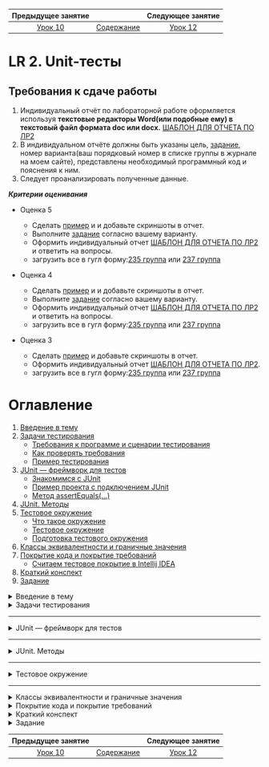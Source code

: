 Предыдущее занятие |         &nbsp;          | Следующее занятие
:----------------:|:-----------------------:|:----------------:
[Урок 10](LESSON10.MD) | [Содержание](../README.MD) | [Урок 12](LESSON11.md)

# LR 2. Unit-тесты

## Требования к сдаче работы

1. Индивидуальный отчёт по лабораторной работе оформляется используя
   **текстовые редакторы Word(или подобные ему)
   в текстовый файл формата doc или docx.** [ШАБЛОН ДЛЯ ОТЧЕТА ПО ЛР2](LR2_Report.docx)
2. В индивидуальном отчёте должны быть указаны цель, [задание](LAB1_Variants.docx), номер варианта(ваш порядковый номер в списке группы в
журнале на моем сайте), представлены необходимый программный код и пояснения к ним.
3. Следует проанализировать полученные данные.

***Критерии оценивания***

* Оценка 5
   * Сделать [пример](#пример-проекта-с-подключением-junit) и и добавьте скриншоты в отчет.
   * Выполните [задание](#задание) согласно вашему варианту.
   * Оформить индивидуальный отчет [ШАБЛОН ДЛЯ ОТЧЕТА ПО ЛР2](LR2_Report.docx) и ответить на вопросы.
   * загрузить все в гугл форму:[235 группа](https://forms.gle/A8uae2c7ebTUH4fA6) или [237 группа](https://forms.gle/xZioXLRf2bn6ymES9)

* Оценка 4
   * Сделать [пример](#пример-проекта-с-подключением-junit) и и добавьте скриншоты в отчет.
   * Выполните [задание](#задание) согласно вашему варианту.
   * Оформить индивидуальный отчет [ШАБЛОН ДЛЯ ОТЧЕТА ПО ЛР2](LR2_Report.docx) и ответить на вопросы.
   * загрузить все в гугл форму:[235 группа](https://forms.gle/A8uae2c7ebTUH4fA6) или [237 группа](https://forms.gle/xZioXLRf2bn6ymES9)

* Оценка 3
   * Сделать [пример](#пример-проекта-с-подключением-junit) и добавьте скриншоты в отчет.
   * Оформить индивидуальный отчет [ШАБЛОН ДЛЯ ОТЧЕТА ПО ЛР2](LR2_Report.docx).
   * загрузить все в гугл форму:[235 группа](https://forms.gle/A8uae2c7ebTUH4fA6) или [237 группа](https://forms.gle/xZioXLRf2bn6ymES9)

# Оглавление

1. [Введение в тему](#введение-в-тему)
2. [Задачи тестирования](#задачи-тестирования)
   * [Требования к программе и сценарии тестирования](#требования-к-программе-и-сценарии-тестирования)
   * [Как проверять требования](#как-проверять-требования)
   * [Пример тестирования](#пример-тестирования)
3. [JUnit — фреймворк для тестов](#junit--фреймворк-для-тестов)
   * [Знакомимся с JUnit](#знакомимся-с-junit)
   * [Пример проекта с подключением JUnit](#пример-проекта-с-подключением-junit)
   * [Метод assertEquals(...)](#метод-assertequals)
4. [JUnit. Методы](#junit-методы)
5. [Тестовое окружение](#тестовое-окружение)
   * [Что такое окружение](#что-такое-окружение)
   * [Тестовое окружение](#тестовое-окружение-1)
   * [Подготовка тестового окружения](#подготовка-тестового-окружения)
6. [Классы эквивалентности и граничные значения](#классы-эквивалентности-и-граничные-значения)
7. [Покрытие кода и покрытие требований](#покрытие-кода-и-покрытие-требований)
    * [Считаем тестовое покрытие в Intellij IDEA](#считаем-тестовое-покрытие-в-intellij-idea)
8. [Краткий конспект](#краткий-конспект)
9. [Задание](#задание)


<details>
<summary>Введение в тему</summary>

# Введение в тему

Один из способов проверить работоспособность программы — протестировать её. В этой теме поговорим о том, зачем нужно тестирование, какое оно бывает и как тестировать свой код максимально эффективно. Вы узнаете:
* когда нужно проводить тестирование;
* что такое фреймворк и какой фреймворк используют для тестирования на Java;
* что такое класс эквивалентности и граничные значения;
* какие бывают метрики покрытия кодовой базы тестами;
* чем различаются понятия покрытия требований и покрытия кода.
А также вы научитесь сами составлять тесты для различных требований, 
запускать их и анализировать результаты тестирования. После этой темы 
помимо финального проекта спринта вас ждёт тестирование по всем темам первого модуля. 
Итак, начинаем!

</details>

<details>

<summary>Задачи тестирования</summary>

# Задачи тестирования

[Оглавление](#оглавление)

Люди довольно часто совершают ошибки, а техника отказывает. По
этому в процесс любого производства включён этап проверки. Автомобили допускаются 
к серийному выпуску только после успешного прохождения всех краш-тестов, 
сложность которых возрастает с каждым годом. Чайники, миксеры и другие бытовые электроприборы 
проходят обязательные проверки на соответствие требованиям пожарной безопасности.

Всё это необходимо для предотвращения возможных рисков. Например, 4 июня 1996 года грузовая ракета Ариан-5 
взорвалась через 37 секунд после взлёта из-за ошибки в программе по расчёту угла наклона. 
Ущерб составил около одного миллиарда долларов.

Требования к качеству продуктов в современном мире становятся всё более строгими. 
Пользователи привыкли, что программное обеспечение работает почти идеально. 
Из-за любой ошибки ваш клиент может перейти к конкурентам или оставить негативный отзыв. 
Поэтому так важно, чтобы каждый разработчик понимал важность процесса тестирования продукта 
до его выпуска на широкую аудиторию.

**Тестирование программы** (англ. software testing) — это исследование, при котором происходит:
* проверка соответствия между ожидаемым и реальным поведением программы,
* а также выявление или подтверждение каких-либо её свойств.
* 
Есть много разных видов проверок: тестирование производительности, нагрузки, гипотез, 
безопасности и так далее. 
Вы изучите базовый вид — **функциональное тестирование** (англ. _functional testing_).
Именно оно проверяет, что программа соответствует **функциональным требованиям** 
(англ. _functional requirements_), то есть делает то, что от неё ожидает пользователь. 
Например, что при включении умного чайника вода нагревается, а не превращается в лёд.

![img.png](L11/img.png)

## Требования к программе и сценарии тестирования

Чтобы проверить, что программа работает корректно, необходимо узнать, 
с какой целью она создавалась. 
Другими словами, нужно определить **требования к программе**
(англ. _software requirements_).

Требования могут иметь разную форму и содержание. 
Иногда они представлены в виде официальных документов: 
спецификаций и технических заданий. Часто таких документов нет, 
и единственный способ узнать требования — поговорить с заказчиком.

Требования разделяются на:

* **функциональные**, которые отвечают на вопрос, что должна делать программа. 
Например, на сайте по продаже билетов в кино должна быть кнопка «купить». 
При нажатии на неё будет открываться форма оплаты.

* **нефункциональные**, которые отвечают на вопрос, 
как программа должна выполняться. Вернёмся к примеру с сайтом. 
Нефункциональное требование может звучать так: форма оплаты должна 
открываться менее чем за две секунды с момента нажатия на кнопку «купить».

### Примеры

> **Функциональные требования**
> * Сервис должен отправлять письмо на почту пользователя с информацией о купленных билетах.
> * При закрытии программы должно появляться окно с предложением сохранить проект.
> * При переходе на новый уровень игрок должен получать количество золота по формуле [Уровень * 1000].

> **Нефункциональные требования**
> * Дата покупки должна отображаться как «число.месяц.год»
> * Номер бронирования билета должен пересылаться в строковом формате.
> * Приложение должно запускаться на Android выше 10-й версии.
> * Программа должна возвращать ответ в течение 100 миллисекунд.

## Как проверять требования

Итак, сначала нужно составить или получить список требований.
Затем — написать набор сценариев тестирования. 
Именно они будут определять, делает ли программа то, что от неё ожидается в разных ситуациях. 
Такие сценарии называют **тест-кейсами** (англ. _test case_).

Правильный тест-кейс состоит из трёх частей. 
Рассмотрим их на примере тестирования калькулятора:

* **Подготовка** — определение входных параметров и предусловий. 
Что нужно, чтобы начать тест? Какие данные нам потребуются?
Для проверки калькулятора нам нужны два числа на вход (например, `7` и `4`) и работающий экземпляр класса Calculator.
* **Исполнение** — определение процедуры тестирования. Как именно мы проверяем, 
что программа работает корректно? Какие для этого нужно вызвать методы? 
Какая будет последовательность действий? В примере с калькулятором у 
экземпляра класса вызываем метод сложения. 
В качестве аргументов передаём два числа, заданных на этапе подготовки.
* **Проверка** — сравнение ожидаемого результата с полученным. 
Проверяем, что результат метода в нашем калькуляторе совпадает с ожидаемым и равняется `11`.


Получив тест-кейсы, можно создать и провести **тесты**, 
то есть автоматические или ручные операции по проверке тест-кейсов.

![img_1.png](L11/img_1.png)

## Пример тестирования

Перенесёмся в будущее. Представим, что вы стали успешным программистом на Java (ура!), 
и ваш руководитель дал вам первое важное задание. 
Нужно написать программу для одного крупного магазина, 
которая будет рассчитывать сумму покупки с учётом скидки.

Условия такие: если сумма находится в диапазоне от `1` до `999` рублей — скидки не будет.
А если сумма покупки больше или равна `1000` рублей — клиенту предоставляется скидка в размере
`2%`. Сумма покупки задаётся только в рублях, без копеек.

Здесь требования к программе прописаны прямо в условии задачи. Сформулируем их более конкретно:
1. Если сумма покупки находится в диапазоне от `1` до `999` рублей, то скидка будет `0%`.
2. Иначе скидка составит `2%`.

![img_2.png](L11/img_2.png)

Теперь составим тест-кейсы. 
Поскольку у нас есть пронумерованный набор требований, 
тест-кейсы для удобства тоже можно пронумеровать:

1. Если сумма покупки находится в диапазоне от 1 до 999 рублей, то скидка будет 0%.
- 1.1. Совершается покупка на 1 рубль. Ожидаемое поведение: стоимость покупки составляет 1 рубль.
- 1.2. Совершается покупка на 333 рубля. Ожидаемое поведение: стоимость покупки составляет 333 рубля.
- 1.3. Совершается покупка на 999 рублей. Ожидаемое поведение: стоимость покупки составляет 999 рублей.
2. Иначе скидка составит 2 %.
- 2.1. Совершается покупка на 1000 рублей. Ожидаемое поведение: стоимость покупки составляет 980 рублей (−2%).
- 2.2. Совершается покупка на 2000 рублей. Ожидаемое поведение: стоимость покупки составляет 1960 рублей (−2%).

![img_3.png](L11/img_3.png)

Тест-кейсы 1.1, 1.3 и 2.1. проверяют значения на границах интервалов [1;1000) и [1000;+∞).
Такие значения называются **граничными** (англ. _boundary values_), мы расскажем о них подробнее в следующих уроках. 
А пока заметим, что проверка граничных значений — важное условие. Значительная часть ошибок в программировании совершается именно на граничных значениях.

Помимо граничных значений, необходимо проверить выполнение требований на одном из чисел внутри интервала от 1 до 999.
Нет разницы, на каком именно — 333, 543 или любом другом. Все эти значения **эквивалентны** (англ. _equivalent values_).

Все тест-кейсы необходимо выполнить. Можно запускать программу самостоятельно, передавая различные значения на вход и сверяя их с ожидаемыми — это ручное тестирование. А можно написать код, который будет делать то же самое автоматически — это автоматическое тестирование.

После исполнения тест-кейса необходимо зафиксировать его результат. 
Если реальное поведение программы совпало с ожидаемым, то считается, что тест пройден (англ. _test passed_), 
если поведение отличается — тест провален (англ. _test failed_).

В автотестах результат обычно выводится в виде списка, в котором указано, какие из тестов были пройдены, а какие — провалены.
Это нужно для того, чтобы можно было перейти к любому из проваленных кейсов и исправить либо сам тест,
либо код, который он проверяет.

При ручном тестировании всё зависит от организации: кто-то ставит галочки на листке бумаги, 
кто-то фиксирует текстом в электронном виде, а кто-то просто запоминает. 
Главное — получить ответ: прошла программа тест или нет.

Подведём итог. Для проверки корректности программы нужно проделать следующие шаги:
* Получить/составить/выяснить набор функциональных и нефункциональных требований к программе.
* Для всех требований составить набор тест-кейсов и провести их.

---
### Из каких элементов должен состоять один тест-кейс?

> * **Определение входных параметров и предусловий.**
    Перед началом процедуры тестирования к ней нужно подготовиться.

> * **Сравнение ожидаемого результата с полученным.**
На этом шаге проверяется, исполняет ли программа конкретное требование.

> * **Определение процедуры тестирования.**
Процедура тестирования показывает, из каких шагов состоит тест-кейс.

> * **Информация о результате тест-кейса.**
Без информации о результатах тест-кейса нельзя дать ответ, отвечает ли программа установленным требованиям.
---
</details>

---
<details>

<summary>JUnit — фреймворк для тестов</summary>

# JUnit — фреймворк для тестов

[Оглавление](#оглавление)

Для тестирования существует огромное количество методов, которые объединены во множество библиотек.

## Знакомимся с JUnit

**Фреймворк** (англ. _framework_) — особый класс библиотек.
В нём содержится набор классов и методов,
которые вы можете использовать в своей программе. 
Фреймворк отличается от обычной библиотеки тем, что код библиотеки вы запускаете из вашего кода, 
в то время как фреймворк наоборот может использовать ваш код в своей работе.

![img_4.png](L11/img_4.png)

Один из самых популярных фреймворков для тестирования на Java — **JUnit**. 
Чтобы написать первый тест с помощью **JUnit**, нужно сделать всего два шага:
* Подключить к проекту **JUnit** как библиотеку.
* Создать метод и пометить его аннотацией `@Test`. 

**Аннотации** — это механизм Java, представляющий дополнительную информацию о создаваемых классах и методах.

Вы уже сталкивались с ним в теме про наследование.

## Пример проекта с подключением JUnit

### Видеоинструкции
    
1. [Создание проекта и подключение JUnit(короткое видео без звука)](https://boosty.to/itmagic/posts/e66c8d9e-95c8-4fb3-acce-55dab5c0c5c5?share=post_link)
2. [Создание проекта и подключение JUnit(с объяснением)](https://boosty.to/itmagic/posts/2082ebb4-545c-4af8-917c-12e7bc287205?share=post_link)

### IntelliJ Build tool

#### Создание проекта

1. Запустите IntelliJ IDEA.
2. Выберите слева вкладку **Projects**  и нажмите на кнопку **New Project**.
   ![img.png](L11/img6.png)

3. Дайте имя проекту **debug-app**.
   Language - **Java**, Build system - **IntelliJ**.
   В качестве JDK используйте Amazon Coretto 22. Нажмите **Create**.
   ![img_1.png](L11/img7.png)
4. Если все настройки пройдены успешно появится окно с вашим проектом.
   ![img_2.png](L11/img8.png)
5. Запустите свой проект. Нажмите правой кнопкой мыши в любом месте файла Main.java и в контекстном меню выберите `Run`
![img_5.png](L11/img_5.png)

![img_6.png](L11/img_6.png)

Проект успешно создан.

#### Подключение библиотеки JUnit

1. В меню File выберите пункт ProjectStructure

![img_7.png](L11/img_7.png)

2. В окне Project Structure выберите вкладку **Libraries** и нажмите на кнопку `+`\`From Maven...`

   ![img_9.png](L11/img_9.png)

3. В окне `Download Library from Maven Repository` в поле поиска введите `org.junit.jupiter` и нажмите на кнопку поиска  
![img_10.png](L11/img_10.png)

4. Дождитесь пока Idea подключится к центральному репозиторию Maven и подгрузит информацию о доступных к скачиванию версиях библиотек Junit. Выберите из выпадающего списка подходящую версию библиотеки.

![img_11.png](L11/img_11.png)

5. Выберите подходящую версию и нажмите `OK`.

![img_13.png](L11/img_13.png)

![img_12.png](L11/img_12.png)

6. В окне **Choose Mosules** оставьте все без изменений и нажмите **OK**.

![img_14.png](L11/img_14.png)

7. Если все выполнится успешно то библиотека подключится к проекту. Нажмите кнопку `Aplly` и затем `OK`.

![img_15.png](L11/img_15.png)

#### Создание кода


1. Нажмите правой кнопкой по папке src. Далее в контекстном меню выберите `New\Java Class`.
![img_16.png](L11/img_16.png)

2. Введите название класса `DiscountCalculator` и нажмите `Enter`

![img_17.png](L11/img_17.png)

Замените код класса на следующий

```java
public class DiscountCalculator {

    public int sumAfterDiscount(int sum) {
        if (sum < 1000) {
            return sum;
        } else {
            return (int) (sum * 0.98);
        }
    }
}

```
3. Нажмите правой кнопкой мыши по названию проекта, далее выберите пункт **New\Directory**.

![img_20.png](L11/img_20.png)

4. Введите название `test` и нажмите кнопку `Enter`

![img_21.png](L11/img_21.png)

5. Нажмите правой кнопкой мыши по папке test далее в контекстном меню выберите пункт `Mark Directory as\Test Sources Root`

![img_22.png](L11/img_22.png)

6. Откройте файл `DiscountCalculator.java` и установите курсор на название класса `DiscountCalculator`. 
Нажмите правую кнопку мыши и в контекстном меню выберите пункт `Generate...`

![img_18.png](L11/img_18.png)

7. В следующем окошке выберите пункт `Test...`

![img_19.png](L11/img_19.png)

8. В окне **Create Test** поставьте галочку возле названия метода `sumAfterDiscount`. 
Обратите внимание на название создаваемого класса в поле `Class name`. 
Как правило, класс с тестами называют так же, как базовый класс, добавляя в конце слово `“Test”`. 
В нашем случае получится DiscountCalculatorTest.  Нажмите `ОК`.

![img_23.png](L11/img_23.png)

9. Если все правильно сделано, то должна открыться новая вкладка с кодом класса `DiscountCalculatorTest`

![img_24.png](L11/img_24.png)


10. Замените код класса `DiscountCalculatorTest` на следующий.

```java
// Заметьте, что классы фреймворка импортируются из пакетов 
// отличных от пакетов стандартной библиотеки Java
import org.junit.jupiter.api.Assertions;
import org.junit.jupiter.api.Test;

public class DiscountCalculatorTest {

    DiscountCalculator discountCalculator = new DiscountCalculator();

    @Test
    public void shouldGiveNoDiscountForValue999() {
        // Подготовка
        int buySum = 999;
        int expectedSum = 500;

        // Исполнение
        int resultSum = discountCalculator.sumAfterDiscount(buySum);

        // Проверка
        Assertions.assertEquals(expectedSum, resultSum);
    }
}
```

11. Осталось проверить работу тестовых методов.
 * Для запуска одного тестового метода достаточно нажать на кнопку ![img_25.png](L11/img_25.png) слева от сигнатуры тестового метода.
 * Для запуска всех тестов тестового класса надо нажать на кнопку ![img_27.png](L11/img_27.png) слева от названия класса.

![img_26.png](L11/img_26.png)

12. Нажмите на кнопку ![img_27.png](L11/img_27.png) и в выпадающем меню выберите **Run**.

![img_28.png](L11/img_28.png)

13. Произойдет построение теста. На данный момент у нас только один тестовый метод. Ожидаемый(expectedSum) и фактический(resultSum) 
результаты не совпали, следовательно, статус нашего теста будет - `Test failed`(тест не пройден)
В коде теста мы специально написали, что для товара стоимостью 999 мы ожидаем получить итоговую сумму 500, хотя в реальности исходя из нашего примера должны получить 999. 

![img_29.png](L11/img_29.png)

14. Исправьте значение переменной expectedSum = 999. Снова выполните тесты.

```java
import org.junit.jupiter.api.Test;

public class DiscountCalculatorTest {

    DiscountCalculator discountCalculator = new DiscountCalculator();

    @Test
    public void shouldGiveNoDiscountForValue999() {
        // Подготовка
        int buySum = 999;
        int expectedSum = 999;

        // Исполнение
        int resultSum = discountCalculator.sumAfterDiscount(buySum);

        // Проверка
        Assertions.assertEquals(expectedSum, resultSum);
    }
}
```

15. На этот раз Ожидаемый(expectedSum) и фактический(resultSum)
результаты совпали, следовательно, статус нашего теста будет - `Test passed`(тест пройден)

![img_30.png](L11/img_30.png)

### Метод assertEquals(...)

Метод `assertEquals(...)`
Ещё один элемент `JUnit` — это множество статических методов класса `Assertions`. 
Один из них, `assertEquals(Object expected, Object actual, [String message])` вы уже встречали его выше примерах. 
Он принимает 2 или 3 аргумента. Первый — это ожидаемый результат, второй — фактический. Третий аргумент —
необязательная строка, которая выведется, если фактический результат не равен ожидаемому, другими словами, если тест обнаружит ошибку.


</details>

---

<details>

<summary>JUnit. Методы</summary>

# JUnit. Методы

[Оглавление](#оглавление)

JUnit, как и многие другие библиотеки, предоставляет множество инструментов для упрощения стандартных операций. В этом уроке вы изучите основные методы фреймворка, которые позволяют программисту не только быстро проверять свои программы, но и легко ориентироваться в тестах, написанных другими разработчиками.

## Методы `Assertions.assertNull(...)` и `Assertions.assertNotNull(...)`

Проверить, что значение переменной равно `null`, можно с помощью метода `assertEquals(Object object)`:

```java
@Test
public void shouldBeNull() {
    String nullString = null;
    Assertions.assertEquals(null, nullString);
}
```

А если нужно удостовериться, что значение не равно `null`, 
понадобится метод `assertNotEquals(Object object)`:

```java
@Test
public void shouldNotBeNull() {
    String apple = "apple";
    Assertions.assertNotEquals(null, apple);
}
```

Оба теста работают корректно. 
Но если проверку на null вам нужно выполнять часто,
то писать каждый раз `Assertions.assertEquals(null, value)` будет излишеством. 

Лучше воспользоваться более удобными методами `Assertions.assertNull(Object object)` 
и `Assertions.assertNotNull(Object object)`.

```java
import org.junit.jupiter.api.Test;

import static org.junit.jupiter.api.Assertions.assertNotNull;
import static org.junit.jupiter.api.Assertions.assertNull;

public class NullabilityTest {

    @Test
    public void shouldBeNull() {
        String nullString = null;
        assertNull(nullString);
    }

    @Test
    public void shouldNotBeNull() {
        String apple = "apple";
        assertNotNull(apple);
    }
}

```

> Обратите внимание на использование `import static` в примере выше. 
> Методы класса `Assertions` часто импортируют как статические методы, 
> чтобы сократить запись. Это удобно, потому что в одном классе 
> может быть много тестов, и каждый из них будет вызывать какой-то 
> из методов проверки класса `Assertions`. В результате вместо такой записи:

```java
Assertions.assertNull(firstString);
Assertions.assertNotNull(secondString);
Assertions.assertEquals(expected, actual);
```

Будет такая

```java
*assertNull*(firstString);
*assertNotNull*(secondString);
*assertEquals*(expected, actual);
```

Вы также можете импортировать все методы сразу через

```java
  import static org.junit.jupiter.api.Assertions.*.
```

## Методы `assertTrue(...)` и `assertFalse(...)`

Аналогичные методы существуют для проверки значений типа boolean. 
Вы можете использовать assertEquals(true, value) 
или assertEquals(false, value), но удобнее будет делать это с 
помощью специальных методов `assertTrue(value)` и `assertFalse(value).`

```java
import org.junit.jupiter.api.Assertions;
import org.junit.jupiter.api.Test;

import static org.junit.jupiter.api.Assertions.assertTrue;

public class BooleanTest {

    @Test
    public void shouldBeTrue() {
        boolean value = true;
        assertTrue(value);
    }

    @Test
    public void shouldBeFalse() {
        boolean value = false;
        Assertions.assertFalse(value);
    }
}

```

> При сравнении значений через assertEquals() используется метод equals(..) 
> из класса Object. Поэтому для того, чтобы операция была выполнена корректно, в классах объектов этот метод должен быть корректно переопределён. 
> В противном случае сравнение будет работать неправильно.

> Есть ещё одна важная особенность, связанная с методом equals(..).
> Его нельзя переопределить для массивов. Другими словами, два массива с одинаковым содержанием (одинаковыми элементами, расположенными в том же порядке) — это разные объекты с точки зрения Java.
> Поэтому метод equals(..) всегда будет возвращать false для таких массивов, 
> а тест с assertEquals(...) не будет проходить.

 
> Для поэлементного сравнения массивов можно воспользоваться методом 
> Arrays.equals(...), а в JUnit можно использовать метод класса 
> `**Assertions — assertArrayEquals(...)**`. 

</details>

---

<details>

<summary>Тестовое окружение</summary>

# Тестовое окружение

[Оглавление](#оглавление)

Современные приложения — это миллиарды строчек кода, которые описывают сложную систему со строгой и развитой логикой. 
Некоторые компании за время своего существования произвели и теперь 
поддерживают огромные базы рабочего кода. И чем больше разработчиков вносят изменения в продукт, 
тем выше становится вероятность появления в нём багов.

## Что такое окружение

**Среда, или окружение** (англ. _environment_) — это сервер или группа серверов, на которых находится копия приложения. Конкретное окружение часто называется **стендом** (англ. _stand_).

У любой компании есть как минимум одна среда — та, с которой взаимодействуют её клиенты. 
Но часто для полноценной работы над продуктом выделяют и другие окружения:

* **Среда разработки** (англ. _development environment_), **dev** или **dev-стенд**. 
Используется исключительно для разработки. Именно сюда стекаются изменения от всех программистов, 
работающих над проектом. Здесь же запускаются тесты, написанные разработчиками, и ставятся эксперименты.
* **Тестовая среда** (англ. _test environment_), **test** или **test-стенд**. Здесь продукт стабилизируется при помощи более сложных тестов. 
Например, **интеграционных** (англ. _integration tests_) **— которые объединяют (интегрируют) несколько программ/сервисов вместе. 
При интеграционном тестировании часто проверяют, корректно ли данные из одного сервиса передаются в другой. 
Такие тесты часто пишут отдельные команды тестировщиков.
* **Продуктовая среда** (англ. _production environment_), или **prod**. Её ещё называют «боевая среда» 
как противоположность тестовой, «учебной». 
С ней взаимодействуют клиенты компании, поэтому любые ошибки могут привести к денежным и репутационным потерям.
В идеальном мире к моменту выкладки кода на прод в программе уже не должно быть багов, влияющих на пользователя.

![img.png](L11/part2/img.png)

Многие компании создают и другие среды для своих целей. Например, одни воспроизводят баги в специфичном окружении — на сервере с определённой версией Java. 
Другие используют отдельные среды для разных видов тестов. 
Третьи вообще создают отдельное тестовое окружение для каждого изменения в коде. 

Во всём этом многообразии одна вещь остаётся верной всегда. Тесты сокращают количество багов, которые увидит конечный пользователь. 

> 💡 Окружением часто называют не только полноценный набор 
> серверов с копией приложения, но также и набор внешних параметров, от которых зависит работа программы. Это может быть и версия Java, и другие приложения, 
> и разные файлы конфигурации. Часть таких внешних параметров 
> можно контролировать во время тестирования, с чем тоже помогает библиотека JUnit.


## Тестовое окружение

При тестировании часто бывает удобно выделить набор доступных классов и конфигураций в мини-окружение,
чтобы использовать его для тестов. 
Такой подход позволяет упростить тестирование классов со сложным порядком инициализации. 

Возьмём в качестве примера `OvercomplicatedCookieFactory` (англ. «переусложнённая фабрика печенек») — класс по производству печенек с предсказаниями. 
При создании его экземпляра нужно указать:
* возможные позитивные и негативные предсказания,
* а также флаг, который будет говорить, какие нужно создавать печеньки: с позитивными предсказаниями или с негативными.

Каждая созданная печенька увеличивает внутренний счётчик готовых печенек. Давайте протестируем этот класс.

```java
import java.util.ArrayList;
import java.util.Random;

public class OvercomplicatedCookieFactory {
    private int cookiesCreated = 0;
    private final ArrayList<String> positiveTexts;
    private final ArrayList<String> negativeTexts;
    private final boolean isPositive;

    // класс Random используется, чтобы возвращать случайное предсказание из списка.
    private final Random rnd = new Random();

    public OvercomplicatedCookieFactory(
            ArrayList<String> positiveTexts,
            ArrayList<String> negativeTexts,
            boolean isPositive
    ) {
        this.positiveTexts = positiveTexts;
        this.negativeTexts = negativeTexts;
        this.isPositive = isPositive;
    }

    // Печём печеньку!
    public String bakeFortuneCookie() {
        StringBuilder cookieBuilder = new StringBuilder();

        // увеличиваем счётчик печенек:
        this.incrementNumberOfCookiesCreated();

        // возвращаем хорошее или плохое предсказание:
        if (isPositive) {
            cookieBuilder.append(randomPositive());
        } else {
            cookieBuilder.append(randomNegative());
        }

        // преобразовываем результат в строку:
        return cookieBuilder.toString();
    }

    // возвращаем количество испечённых печенек:
    public int getCookiesCreated() {
        return this.cookiesCreated;
    }

    // обнуляем счётчик созданных печенек:
    public void resetCookiesCreated() {
        this.cookiesCreated = 0;
    }

    // Увеличиваем счётчик испечённых печенек:
    private void incrementNumberOfCookiesCreated() {
        this.cookiesCreated++;
    }

    // Выбираем произвольное предсказание из списка позитивных:
    private String randomPositive() {
        // Получаем целое случайное число от нуля до максимального размера массива - 1.
        int randomIndex = rnd.nextInt(positiveTexts.size());
        return positiveTexts.get(randomIndex);
    }

    // Выбираем произвольное предсказание из списка негативных:
    private String randomNegative() {
        // Получаем целое случайное число от нуля до максимального размера массива - 1.
        int randomIndex = rnd.nextInt(negativeTexts.size());
        return negativeTexts.get(randomIndex);
    }
}
```

Первые два необходимых теста — создание позитивных предсказаний `shouldReturnPositiveCookie() `
и счётчика печенек `shouldIncreaseCounterByOneAfterCookieBaked()`. 

```java
import org.junit.jupiter.api.Assertions;
import org.junit.jupiter.api.Test;
import java.util.ArrayList;

public class OvercomplicatedCookieFactoryTest {

    @Test
    public void shouldReturnPositiveCookie() {
        ArrayList<String> positiveTexts = new ArrayList<>();
        positiveTexts.add("Вам повезёт!");

        ArrayList<String> negativeTexts = new ArrayList<>();
        negativeTexts.add("Сегодня будет дождь");
        
                OvercomplicatedCookieFactory cookieFactory = new OvercomplicatedCookieFactory(
                positiveTexts,
                negativeTexts,
                true
        );
        String cookieText = cookieFactory.bakeFortuneCookie();
        Assertions.assertEquals("Вам повезёт!", cookieText);
    }

    @Test
    public void shouldIncreaseCounterByOneAfterCookieBaked() {
        ArrayList<String> positiveTexts = new ArrayList<>();
        positiveTexts.add("Вам повезёт!");

        ArrayList<String> negativeTexts = new ArrayList<>();
        negativeTexts.add("Сегодня будет дождь");
        
        OvercomplicatedCookieFactory cookieFactory = new OvercomplicatedCookieFactory(
                positiveTexts,
                negativeTexts,
                true
        );
        cookieFactory.bakeFortuneCookie();
        Assertions.assertEquals(1, cookieFactory.getCookiesCreated());
    }
}
```

Оба теста используют один и тот же код для создания экземпляра `OvercomplicatedCookieFactory`.
В данном случае это, скорее всего, не приведёт к проблемам. Но в реальных кодовых базах одни классы могут зависеть от других,
и такой код будет занимать очень много места. 


Один из вариантов решения этой проблемы — вынести экземпляр класса в переменную перед тестами.

```java
import org.junit.jupiter.api.Assertions;
import org.junit.jupiter.api.Test;

import java.util.ArrayList;

public class OvercomplicatedCookieFactoryTest {
        private final static ArrayList<String> positiveTexts = new ArrayList<>();
    private final static ArrayList<String> negativeTexts = new ArrayList<>();
        
    private final static OvercomplicatedCookieFactory cookieFactory = new OvercomplicatedCookieFactory(
            positiveTexts,
            negativeTexts,
            true
    );

    @Test
    public void shouldReturnPositiveCookie() {
                negativeTexts.add("Сегодня будет дождь");
                positiveTexts.add("Вам повезёт!");
        String cookieText = cookieFactory.bakeFortuneCookie();
        Assertions.assertEquals("Вам повезёт!", cookieText);
    }

    @Test
    public void shouldIncreaseCounterByOneAfterCookieBaked() {
                negativeTexts.add("Сегодня будет дождь");
                positiveTexts.add("Вам повезёт!");
        cookieFactory.bakeFortuneCookie();
        Assertions.assertEquals(1, cookieFactory.getCookiesCreated());
    }
}

```

В этом случае переменной cookieFactory будет присвоен экземпляр `OvercomplicatedCookieFactory`, 
который используется в обоих тестах. Всё бы хорошо, но таким образом в тестовом классе 
появится нежелательная зависимость между тестами. Дело в том, что порядок их запуска в общем случае не определён.
Более того, он может меняться от запуска к запуску.

Предположим, что сначала выполнится тест создания позитивных предсказаний `shouldReturnPositiveCookie()`.
Поскольку в нём вызывается метод `bakeFortuneCookie()`, внутренний счётчик переменной `cookieFactory` увеличится на единицу. 
Если после этого сразу запустится тест счётчика печенек `shouldIncreaseCounterByOneAfterCookieBaked()`, 
то к внутреннему значению прибавиться ещё единица, и `assertEquals()` выдаст ошибку. Если же сначала запустится тест
счётчика `shouldIncreaseCounterByOneAfterCookieBaked()`, а затем `shouldReturnPositiveCookie()`, 
такой ошибки не произойдёт.
Подобные баги очень сложно обнаружить и исправить, 
поэтому тестовое окружение лучше готовить под каждый тест по отдельности.


## Подготовка тестового окружения

В `JUnit` есть четыре специальных аннотации, которые позволяют запускать определённый код до или после тестов. 

Первая из них — `@BeforeEach` (англ. «перед каждым»). Если установить её над методом, этот метод будет запускаться всякий раз перед любым из тестов внутри класса. 

Исправленный код будет выглядеть следующим образом:

```java
import org.junit.jupiter.api.Assertions;
import org.junit.jupiter.api.BeforeEach;
import org.junit.jupiter.api.Test;

public class OvercomplicatedCookieFactoryTest {

    private static OvercomplicatedCookieFactory cookieFactory;

    @BeforeEach
    public void beforeEach() {
        ArrayList<String> positiveTexts = new ArrayList<>();
        positiveTexts.add("Вам повезёт!");

        ArrayList<String> negativeTexts = new ArrayList<>();
        negativeTexts.add("Сегодня будет дождь");
        
        cookieFactory = new OvercomplicatedCookieFactory(
                positiveTexts,
                negativeTexts,
                true
        );
    }

    @Test
    public void shouldReturnPositiveCookie() {
        String cookieText = cookieFactory.bakeFortuneCookie();
        Assertions.assertEquals("Вам повезёт!", cookieText);
    }

    @Test
    public void shouldIncreaseCounterByOneAfterCookieBaked() {
        cookieFactory.bakeFortuneCookie();
        Assertions.assertEquals(1, cookieFactory.getCookiesCreated());
    }
}
```

Теперь можно писать любое количество проверок. 
Поскольку перед каждым тестом создаётся новый экземпляр `OvercomplicatedCookieFactory`, 
тесты больше не будут зависеть друг от друга. 

Другие три аннотации позволяют запускать произвольный код:
* `@BeforeAll` (англ. «перед всеми») — один раз до запуска всех тестов;
* `@AfterEach` (англ. «после каждого») — каждый раз после окончания каждого теста;
* `@AfterAll `(англ. «после всех») — один раз после окончания всех тестов.

Аннотации, срабатывающие один раз: `@BeforeAll` и `@AfterAll`, должны стоять над статическим методом. 
Если метод будет не статичный, тест попросту не запустится.

Все четыре аннотации могут содержаться в одном тестовом классе. 
Они ведут себя так, как и ожидается: 
* перед началом тестов исполнится `@BeforeAll`, 
* перед каждым тестом — `@BeforeEach`, 
* после каждого — `@AfterEach`. 
* В самом конце, после выполнения всех тестов, сработает `@AfterAll`.

```java
import org.junit.jupiter.api.AfterAll;
import org.junit.jupiter.api.AfterEach;
import org.junit.jupiter.api.BeforeAll;
import org.junit.jupiter.api.BeforeEach;
import org.junit.jupiter.api.Test;

public class TestBenchExample {

    @BeforeAll
    static void beforeAll() {
        System.out.println("Running beforeAll");
    }

    @AfterAll
    static void afterAll() {
        System.out.println("Running afterAll");
    }

    @BeforeEach
    void beforeEach() {
        System.out.println("--Running beforeEach");
    }

    @AfterEach
    void afterEach() {
        System.out.println("--Running afterEach");
    }


    @Test
    public void someTestOne() {
        System.out.println("-- --Running test 1");
    }

    @Test
    public void someTestTwo() {
        System.out.println("-- --Running test 2");
    }
}
```

</details>

---

<details>

<summary>Классы эквивалентности и граничные значения</summary>

# Классы эквивалентности и граничные значения

[Оглавление](#оглавление)

Исполнение каждого теста на JUnit или любом другом тестовом фреймворке 
занимает какое-то время. В больших системах, где количество тестов 
переваливает за десятки и сотни тысяч, проверки могут длиться несколько часов, а иногда и дней. 

Задача разработчика, тестирующего свой код, — проверить, что программа ведёт себя корректно, 
потратив при этом минимальное количество времени. То есть, с одной стороны, тесты должны проверить 
все возможные сценарии поведения программы. С другой — их должно быть настолько мало, насколько это возможно. 

## Граничные значения и классы эквивалентности

Чтобы сократить количество тестов и оставить только самые необходимые, программисты применяют 
техники выделения граничных значений и классов эквивалентности.  

> **Граничные значения** (англ. _boundary values_) — это параметры, при переходе через которые поведение программы меняется.

> **Классы эквивалентности** (англ. _equivalence class_) — параметры, при вводе которых программа ведёт себя одинаково.

Для примера рассмотрим робота, который помогает варить яйца.
На вход он получает информацию о том, сколько минут длится варка, а на выходе говорит, в каком состоянии находится яйцо: 

* если яйцо варится меньше `2` минут — оно ещё сырое;
* от `2` до `5` минут — состояние готовности «в мешочек», когда и белок, и желток жидкие;
* от `5` до `7` минут — состояние готовности «всмятку», когда белок твёрдый, а желток жидкий;
* от `7` до `10` минут — состояние готовности «вкрутую», когда и белок, и желток твёрдые;
* больше `10` минут — яйцо переварено.

![img_1.png](L11/part2/img_1.png)

Есть два способа составить набор тест-кейсов по граничным значениям и классам эквивалентности:

* **Написать как минимум по одному тесту на каждое из граничных значений,
а также по одному — на любое значение из каждого промежутка класса эквивалентности**. 
Например, протестировать робота можно на значениях: `1, 2, 3, 5, 6, 7, 9, 10, 21 минута.`

* **Проверить работу программы на каждом из граничных значений +/- одно значение**. 
Такой подход связан с тем, что чаще всего ошибки происходят именно при работе с граничными значениями. 
При этом +/- одно значение позволят проверить работу не только на границах, 
но и в рамках каждого класса эквивалентности. 
В таком случае получится больше тестов, 
чем в первом варианте, зато они покроют большую часть возможных ошибок. 
В примере с роботом по готовке яиц понадобятся следующие входные данные: `1, 2, 3, 4, 5, 6, 7, 8, 9, 10, 11`. 
Если бы наш шаг был в половину минуты, значений было бы больше: `1.5, 2, 2.5, 4.5, 5, 5.5, 6.5, 7, 7.5, 9.5, 10, 10.5`.

Бывают такие ситуации, когда между граничными значениями нет класса эквивалентности 
или когда классы эквивалентности встречаются повторно. 
Пример — окончания порядковых числительных. Число `1` превращается в «**первый**», а `2` — во «**второй**». 
При этом окончание «_-ой_» также будет в порядковых числительных «**шестой**», «**седьмой**» и «**восьмой**».

![img_2.png](L11/part2/img_2.png)

В таком случае можно вывести более широкий класс эквивалентности. 
К примеру, двузначные числа, начинающиеся на цифры от 2 до 9, ведут себя одинаково — при окончании на
2 будет добавляться окончание «-**ой**»: «двадцать втор**ой**», «тридцать втор**ой**». 
Это один класс эквивалентности. При окончании на 3 — «-**ий**»: «сорок трет**ий**», «пятьдесят трет**ий**» и так далее. 
Это другой класс эквивалентности. А вот двузначные числа, начинающиеся с единицы, — особый случай.
Какая бы ни была вторая цифра, окончание будет «-ый»: «одиннадцат**ый**», «двенадцат**ый**» и т. д.

Другой пример — сервис, который помогает выдавать паспорта Российской Федерации. 
На вход программа получает возраст человека, а на выходе говорит, 
нужно ли ему получить или поменять паспорт в этом году. 

По законам Российской Федерации гражданин должен получить паспорт в возрасте 14 лет, 
а затем поменять его в 20 и в 45 лет.
В нашей программе эти числа будут граничными значениями, а любой промежуток между ними — **одним** классом эквивалентности,
так как для любого другого числа ответ будет одинаковым — «паспорт менять не нужно».

![img_3.png](L11/part2/img_3.png)

</details>

<details>

<summary>Покрытие кода и покрытие требований</summary>

# Покрытие кода и покрытие требований

[Оглавление](#оглавление)

С помощью техник выделения классов эквивалентности и 
граничных значений удобно проверять отдельно взятые методы и классы. 
Но в очень больших проектах невозможно выделить все возможные ситуации, 
в которых будет запускаться программа. А значит, и протестировать программу на 100% не получится. 

Поэтому при работе с масштабными проектами многие компании используют метрики покрытия кодовой базы тестами.
О двух таких метриках расскажем в этом уроке.

## Покрытие кода и покрытие требований

- **покрытие кода** (англ. _code coverage_), показывает, какой процент строк кода исполняется при запуске всех тестов. 
Это может быть и **70%** строк, и **5%** — в зависимости от количества и сложности тестов. **100%** бывает редко, потому что 
покрыть тестами абсолютно весь код — довольно трудоёмкая задача. 
Также покрытие кода иногда называют **тестовым покрытием** (англ. _test coverage_).
 
> 💡 Часто тестовое покрытие считают не от всего кода, 
> а только от **бизнес-логики** (англ. _business logic_) программы. 
> **Бизнес-логика (или бизнес-функционал)** — это та часть кода, которая описывает функциональные требования. 
> В неё не входят файлы конфигураций, настройки окружения и модели объектов. 
> Распространённая практика — устанавливать порог тестового покрытия бизнес-логики в 80%. 
> Такой уровень считается оптимальным соотношением между временем, 
> потраченным на написание тестов, и качеством готового продукта.


- **покрытие требований** (англ. _requirements coverage_), она показывает процент требований, проверенных набором тестов. 

Рассмотрим работу двух этих метрик на примере. 
Допустим, нужно написать метод `transfer(...)` (англ. «_перевод_»)
в классе `MoneyTransferService` (англ. «сервис по переводу денег»), который переводит сумму денег `amount` с одного счёта 
на другой. При этом должны соблюдаться следующие требования:
* переводить деньги можно только на другой счёт (нельзя совершить перевод на тот же счёт, с которого выполняется перевод);
* сумма перевода должна быть больше 0;
* баланс счёта, с которого осуществляется перевод, не может быть меньше 0;
* при зачислении средств на счёт его баланс может только расти.

Разработчик программы торопился и реализовал только два из четырёх требований. В результате код выглядит так:

```java
class MoneyTransferService {

    public int transfer(int amount, Account accountOne, Account accountTwo) {
        // переводить деньги можно только на другой счёт
        if (accountOne.id.equals(accountTwo.id)) {
            System.out.println("Нельзя перевести деньги на тот же аккаунт. Id: " + accountOne.id);
            return -2;
        }
        // сумма перевода должна быть больше 0
        if (amount <= 0){
            System.out.println("Сумма перевода должна быть больше 0. Текущая сумма: " + amount);
            return -1;
        }

        accountOne.balance -= amount;
        accountTwo.balance += amount;
        return 0;
    }

    
}

class Account {
    public String id;
    public int balance;

    public Account(String id, int balance) {
        this.id = id;
        this.balance = balance;
    }
}
```

Тесты

```java
import org.junit.jupiter.api.Test;

import static org.junit.jupiter.api.Assertions.assertEquals;

public class MoneyTransferTest {
    private final MoneyTransferService moneyTransferService = new MoneyTransferService();

    @Test
    void shouldMakeTransfer() {
        Account accountOne = new Account("1", 10);
        Account accountTwo = new Account("2", 10);
        
        assertEquals(0, moneyTransferService.transfer(7, accountOne, accountTwo), "Успешная транзакция должна возвращать результат 0");
        assertEquals(3, accountOne.balance);
        assertEquals(17, accountTwo.balance);
    }

    @Test
    void shouldNotTransferMoneyOnSameAccount() {
        Account accountOne = new Account("1", 10);
        assertEquals(-2, moneyTransferService.transfer(5, accountOne, accountOne), "Нельзя перевести деньги на тот же аккаунт. Id: 1");
    }

    @Test
    public void shouldNotTransferZero() {

        Account accountOne = new Account("1", 10);
        Account accountTwo = new Account("2", 10);

        assertEquals(-1, moneyTransferService.transfer(0, accountOne, accountTwo), "Сумма перевода должна быть больше 0. Текущая сумма: 0");
    }

}



```

Все написанные тесты будут пройдены. Но из этого не следует, что программа написана корректно. 

Покрытие кода в этом случае составит 100%, 
потому что в тесте вызывается каждая строчка кода. 
Тем не менее программа работает неправильно, потому что не выполнены два из четырёх требований: 
баланс может оказаться меньше нуля, а также программа неверно работает с переполнением при переводе очень больших сумм. 
Получается, что покрытие требований на текущий момент — только 50%.

Добавим тесты, чтобы проверить все требования:

```java
import org.junit.jupiter.api.Test;

import static org.junit.jupiter.api.Assertions.assertEquals;

public class MoneyTransferTest {
    private final MoneyTransferService moneyTransferService = new MoneyTransferService();

    @Test
    void shouldMakeTransfer() {
        Account accountOne = new Account("1", 10);
        Account accountTwo = new Account("2", 10);
        
        assertEquals(0, moneyTransferService.transfer(7, accountOne, accountTwo), "Успешная транзакция должна возвращать результат 0");
        assertEquals(3, accountOne.balance);
        assertEquals(17, accountTwo.balance);
    }

    @Test
    void shouldNotTransferMoneyOnSameAccount() {
        Account accountOne = new Account("1", 10);
        assertEquals(-2, moneyTransferService.transfer(5, accountOne, accountOne), "Нельзя перевести деньги на тот же аккаунт. Id: 1");
    }

    @Test
    public void shouldNotTransferZero() {

        Account accountOne = new Account("1", 10);
        Account accountTwo = new Account("2", 10);

        assertEquals(-1, moneyTransferService.transfer(0, accountOne, accountTwo), "Сумма перевода должна быть больше 0. Текущая сумма: 0");
    }

    @Test
    public void shouldNotMakeBalanceLessThanZero() {

        Account accountOne = new Account("1", 10);
        Account accountTwo = new Account("2", 10);
        assertEquals(-3, moneyTransferService.transfer(15, accountOne, accountTwo), "Недостаточно средств на счёте с id 1. Перевод суммы 15 невозможен.");
    }

    @Test
    public void shouldNotMakeOverflowOnTransfer() {

        Account accountOne = new Account("1", 10);
        Account accountTwo = new Account("2", Integer.MAX_VALUE);

        assertEquals(-4, moneyTransferService.transfer(1, accountOne, accountTwo), "Перевод невозможен. Если транзакция выполнится, счёт с id 2 будет переполнен.");
    }
}
```

Тесты `shouldNotMakeBalanceLessThanZero` и `shouldNotMakeOverflowOnTransfer` завершаются ошибкой. Они проверяют два условия:
* баланс счёта, с которого осуществляется перевод, не может быть меньше 0;
* при зачислении средств на счёт его баланс может только расти.

Исправим программу так, чтобы она проходила новые тесты. Но в этом коде не хватает ещё нескольких проверок: по граничным значениям и классам эквивалентности. 

```java
class MoneyTransferService {

    public int transfer(int amount, Account accountOne, Account accountTwo) {
        // переводить деньги можно только на другой счёт
        if (accountOne.id.equals(accountTwo.id)) {
            System.out.println("Нельзя перевести деньги на тот же аккаунт. Id: " + accountOne.id);
            return -2;
        }
        // сумма перевода должна быть больше 0
        if (amount <= 0){
            System.out.println("Сумма перевода должна быть больше 0. Текущая сумма: " + amount);
            return -1;
        }

        // баланс не может стать отрицательным
        if (amount > accountOne.balance) {
            System.out.println("Недостаточно средств на счёте с id " + accountOne.id + ". Перевод суммы " + amount + " невозможен.");
            return -3;
        }

        // перевод не должен приводить к переполнению баланса
        if (accountTwo.balance + amount < 0) {
            System.out.println("Перевод невозможен. Если транзакция выполнится, счёт с " + accountTwo.id + " будет переполнен.");
            return -4;
        }

        accountOne.balance -= amount;
        accountTwo.balance += amount;
        return 0;
    }
}
```

Теперь программа будет работать правильно в любой ситуации. 
Из этого примера можно сделать важный вывод: 

>> 100% покрытие кода совсем не означает, что программа работает корректно. Важно обращать внимание на покрытие требований.

## Считаем тестовое покрытие в Intellij IDEA

Процент запускаемых строчек кода во время теста очень легко подсчитать, например, в среде разработки IntelliJ IDEA.
Для этого перейдите в класс с тестами, наведите курсор
мышки на кнопку запуска одного теста или всего класса.

![img_4.png](L11/part2/img_4.png)

А затем выберите `Run 'BankAccountTest' with Coverage` (англ. «запустить [имя класса] с покрытием»).

![img_5.png](L11/part2/img_5.png)

После исполнения тестов в контекстном меню справа можно будет увидеть покрытие кода. 

![img_6.png](L11/part2/img_6.png)

Если открыть файл с кодом тестируемого класса, то покрытые тестами строки кода также будут выделяться зеленым цветом.

![img_7.png](L11/part2/img_7.png)

Убрать все обозначения можно командой `Hide Coverage` 
(англ. «**скрыть покрытие**»). Для этого дважды нажмите Shift для вызова контекстного меню, 
введите “Hide Coverage” и нажмите Enter. Или просто наведите курсор мыши на любой из зеленых или красных прямоугольников.
Далее в всплывающем меню нажмите на кнопку `Hide coverage`.

![img_8.png](L11/part2/img_8.png)


Аналогичным способом можно запустить тесты или подсчёт покрытия не для одного тест-класса, а для всех тестов внутри проекта. 

Для этого нужно щёлкнуть правой кнопкой мыши на открытом модуле в дереве проектов, 
в открывшемся меню выбрать “Run 'All Tests'” 
для запуска всех тестов или “More Run/Debug” → “Run 'All Tests' with Coverage” для подсчёта тестового покрытия.

![img_9.png](L11/part2/img_9.png)

Если покрытие уже было подсчитано для каких-то пакетов/тест-кейсов, то при запуске подсчёта покрытия для других пакетов IDEA спросит, что делать с новыми результатами:

![img_10.png](L11/part2/img_10.png)

* **Replace active suites** (англ. «_заменить текущие тест-кейсы»_) — оставит только что запущенный результат;
* **Add to active suites** (англ. «_добавить к текущим тест-кейсам_») — добавит к имеющимся результатам новый;
* **Do not apply collected coverage** (англ. «_не принимать подсчитанное покрытие_») — оставит старые результаты;

Если отметить пункт “Do not show this dialog in the future” (англ. «больше не показывать этот диалог»), 
то выбранный пункт будет применяться всегда.

После подсчётов статистика будет показана для каждого тестируемого класса и для проекта вцелом.

![img_11.png](L11/part2/img_11.png)

> Если вместо покрытия кода сфокусироваться на покрытии требований к программе, 
> с высокой вероятностью это приведёт к 100% покрытию кода.

</details>

<details>

<summary>Краткий конспект</summary>

# Краткий конспект

[Оглавление](#оглавление)

Тестирование — это процесс проверки работоспособности программы. 
Оно помогает убедиться, что программа работает так, как задумано,
и что она не содержит ошибок. 

Вот что вы узнали в пройденной теме:
* Фреймворк — это инструмент, который помогает разработчикам писать тесты.
Для тестирования на Java используется JUnit. 
Он предоставляет набор инструментов для написания, запуска и управления тестовыми сценариями.
* Класс эквивалентности — это набор тестов, которые проверяют, 
что функция работает правильно для всех возможных входных значений. 
Граничные значения — это тесты, 
которые проверяют поведение функции на границах допустимого диапазона входных значений.
* Проверить, что значение переменной равно `null`, можно с помощью методов `assertNull`, `assertNotNull`. 
Булевы значения проверяют методами `assertTrue` и `assertFalse`, а массивы на совпадение — методом `assertArrayEquals`.

* В JUnit есть четыре специальные аннотации, 
которые позволяют запускать определённый код до или после тестов: 
`BeforeAll`, `BeforeEach`, `AfterAll`, `AfterEach`.

### Для чего нужны аннотации

* `AfterEach` позволяет выполнить некоторый код после каждого теста. Например, она может использоваться для очистки ресурсов, которые были использованы в тесте.
* `AfterAll` выполняется после всех тестов в классе. Она может быть полезна для выполнения финальных действий, когда завершились все тесты.
* `BeforeEach` выполняет некоторый код перед каждым тестом. Например, её используют для инициализации тестовых данных или для установки некоторых переменных перед началом теста.
* `BeforeAll` выполняется перед всеми тестами в классе. Её используют для общей инициализации, которая выполняется до начала всех тестов.


> Покрытие кода показывает, какой процент строк кода исполняется при запуске всех тестов. Покрытие требований показывает процент требований, проверенных набором тестов.

Эти знания помогут вам разрабатывать более качественные и надёжные приложения на Java. 
Пользователи оценят ваши старания и заботу: чем меньше ошибок в приложении, тем приятнее им пользоваться. Кроме того, тесты не только помогают найти и исправить ошибки, но и улучшают понимание кода, делая его более читаемым и поддерживаемым.

</details>


<details>

<summary>Задание</summary>

## Задание

1. Создайте новый проект с подключением библиотеки JUnit.
2. в папке `src` создайте новый публичный класс IvanovIvanLab2.java
3. Добавьте в этот класс публичный метод `public String CheckNumberX(double x)`, который определяет принадлежность этой точки одному из выделенных отрезков, согласно вашему варианту 
задания из ЛР1[LAB1_Variants.docx](LAB1_Variants.docx)

Например, для этой области код будет следующим.

![img.png](img.png)

`IvanovIvanLab2.java`

```java

public class IvanovIvanLab2 {

     public String CheckNumberX(double x)
        {
            if (x >= -5 && x < 1)
                return "принадлежит";
            else
                return "не принадлежит";
        }
       
```

4. Создайте класс модульных тестов IvanovIvanLab2Test.java
5. Создайте в нем необходимое количество тестов для покрытия всех требований метода.
    например, для данной области нужно будет создать пять тестов:
    * два теста для проверки на границах области:
      * для x = -5;
      * для x = 1.
    * три теста на каждую из областей: 
      * для x из области A(-бесконечность; -5), например -8;
      * для x из области B(-5;1), например -2;
      * для x из области C(1; +бесконечность), например 8;. 

`IvanovIvanLab2Test.java`

```java
import org.junit.jupiter.api.Assertions;
import org.junit.jupiter.api.Test;

public class IvanovIvanLab2Test {

    IvanovIvanLab2 ivanovIvanLab2 = new IvanovIvanLab2();

    @Test
    public void shouldReturnNoBelongForValueMinus8() {
        // Подготовка
        int x = -8;
        String expected = "не принадлежит";

        // Исполнение
        int result = ivanovIvanLab2.checkNumberX(x);

        // Проверка
        Assertions.assertEquals(expected, result);
    }
}
          
```
6. Выполните тесты. 
7. Оформить индивидуальный отчет [ШАБЛОН ДЛЯ ОТЧЕТА ПО ЛР2](LR2_Report.docx) и ответить на вопросы.

</details>


Предыдущее занятие | &nbsp; | Следующее занятие
:----------------:|:----------:|:----------------:
[Урок 10](LESSON10.md) | [Содержание](readme.md) | [Урок 12](LESSON12.md)